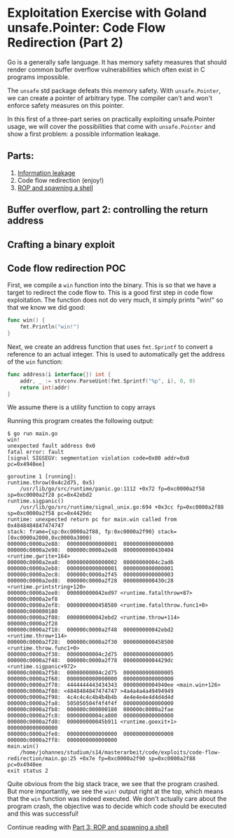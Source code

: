 # Exploitation Exercise with Goland unsafe.Pointer: Code Flow Redirection (Part 2)

Go is a generally safe language. It has memory safety measures that should render common buffer overflow vulnerabilities
which often exist in C programs impossible.

The `unsafe` std package defeats this memory safety. With `unsafe.Pointer`, we can create a pointer of arbitrary type.
The compiler can't and won't enforce safety measures on this pointer.

In this first of a three-part series on practically exploiting unsafe.Pointer usage, we will cover the possibilities
that come with `unsafe.Pointer` and show a first problem: a possible information leakage.

## Parts:

 1. [Information leakage](unsafe-vulnerabilities-1-information-leakage.md)
 2. Code flow redirection (enjoy!)
 3. [ROP and spawning a shell](unsafe-vulnerabilities-3-rop-and-spawning-a-shell.md)


## Buffer overflow, part 2: controlling the return address


## Crafting a binary exploit


## Code flow redirection POC

First, we compile a `win` function into the binary. This is so that we have a target to redirect the code flow to. This
is a good first step in code flow exploitation. The function does not do very much, it simply prints "win!" so that we
know we did good:

```go
func win() {
    fmt.Println("win!")
}
```

Next, we create an address function that uses `fmt.Sprintf` to convert a reference to an actual integer. This is used to
automatically get the address of the `win` function:

```go
func address(i interface{}) int {
    addr, _ := strconv.ParseUint(fmt.Sprintf("%p", i), 0, 0)
    return int(addr)
}
```

We assume there is a utility function to copy arrays 

Running this program creates the following output:

```shell script
$ go run main.go 
win!
unexpected fault address 0x0
fatal error: fault
[signal SIGSEGV: segmentation violation code=0x80 addr=0x0 pc=0x4940ee]

goroutine 1 [running]:
runtime.throw(0x4c2d75, 0x5)
	/usr/lib/go/src/runtime/panic.go:1112 +0x72 fp=0xc0000a2f58 sp=0xc0000a2f28 pc=0x42ebd2
runtime.sigpanic()
	/usr/lib/go/src/runtime/signal_unix.go:694 +0x3cc fp=0xc0000a2f88 sp=0xc0000a2f58 pc=0x4429dc
runtime: unexpected return pc for main.win called from 0x4848484847474747
stack: frame={sp:0xc0000a2f88, fp:0xc0000a2f90} stack=[0xc0000a2000,0xc0000a3000)
000000c0000a2e88:  0000000000000001  0000000000000000 
000000c0000a2e98:  000000c0000a2ed8  0000000000430404 <runtime.gwrite+164> 
000000c0000a2ea8:  0000000000000002  00000000004c2ad6 
000000c0000a2eb8:  0000000000000001  0000000000000001 
000000c0000a2ec8:  000000c0000a2f45  0000000000000003 
000000c0000a2ed8:  000000c0000a2f28  0000000000430c28 <runtime.printstring+120> 
000000c0000a2ee8:  000000000042ed97 <runtime.fatalthrow+87>  000000c0000a2ef8 
000000c0000a2ef8:  0000000000458580 <runtime.fatalthrow.func1+0>  000000c000000180 
000000c0000a2f08:  000000000042ebd2 <runtime.throw+114>  000000c0000a2f28 
000000c0000a2f18:  000000c0000a2f48  000000000042ebd2 <runtime.throw+114> 
000000c0000a2f28:  000000c0000a2f30  0000000000458500 <runtime.throw.func1+0> 
000000c0000a2f38:  00000000004c2d75  0000000000000005 
000000c0000a2f48:  000000c0000a2f78  00000000004429dc <runtime.sigpanic+972> 
000000c0000a2f58:  00000000004c2d75  0000000000000005 
000000c0000a2f68:  0000000000000000  0000000000000000 
000000c0000a2f78:  4444444443434343  00000000004940ee <main.win+126> 
000000c0000a2f88: <4848484847474747 >4a4a4a4a49494949 
000000c0000a2f98:  4c4c4c4c4b4b4b4b  4e4e4e4e4d4d4d4d 
000000c0000a2fa8:  505050504f4f4f4f  0000000000000000 
000000c0000a2fb8:  000000c000000180  000000c0000a2fae 
000000c0000a2fc8:  00000000004ca800  0000000000000000 
000000c0000a2fd8:  000000000045b911 <runtime.goexit+1>  0000000000000000 
000000c0000a2fe8:  0000000000000000  0000000000000000 
000000c0000a2ff8:  0000000000000000 
main.win()
	/home/johannes/studium/s14/masterarbeit/code/exploits/code-flow-redirection/main.go:25 +0x7e fp=0xc0000a2f90 sp=0xc0000a2f88 pc=0x4940ee
exit status 2
```

Quite obvious from the big stack trace, we see that the program crashed. But more importantly, we see the `win!` output
right at the top, which means that the `win` function was indeed executed. We don't actually care about the program
crash, the objective was to decide which code should be executed and this was successful!


Continue reading with [Part 3: ROP and spawning a shell](unsafe-vulnerabilities-3-rop-and-spawning-a-shell.md)
